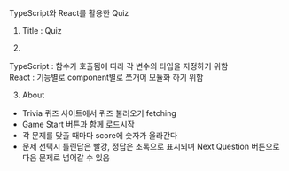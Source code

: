 TypeScript와 React를 활용한 Quiz

1. Title : Quiz

2.  <br/>
TypeScript : 함수가 호출됨에 따라 각 변수의 타입을 지정하기 위함 <br/>
React : 기능별로 component별로 쪼개어 모듈화 하기 위함

3. About
- Trivia 퀴즈 사이트에서 퀴즈 불러오기 fetching
- Game Start 버튼과 함께 로드시작
- 각 문제를 맞출 때마다 score에 숫자가 올라간다
- 문제 선택시 틀린답은 빨강, 정답은 초록으로 표시되며 Next Question 버튼으로 다음 문제로 넘어갈 수 있음
